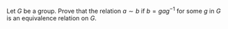 Let $G$ be a group. Prove that the relation $a \sim b$ if $b=gag^{-1}$ for some $g$ in $G$ is an equivalence relation on $G$.